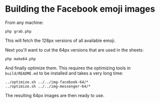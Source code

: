 # Building the Facebook emoji images

From any machine:

    php grab.php

This will fetch the 128px versions of all available emoji.

Next you'll want to cut the 64px versions that are used in the sheets:

    php make64.php

And finally optimize them. This requires the optimizing tools in `build/README.md` to be installed
and takes a very long time:

    ../optimize.sh ../../img-facebook-64/*
    ../optimize.sh ../../img-messenger-64/*

The resulting 64px images are then ready to use.
